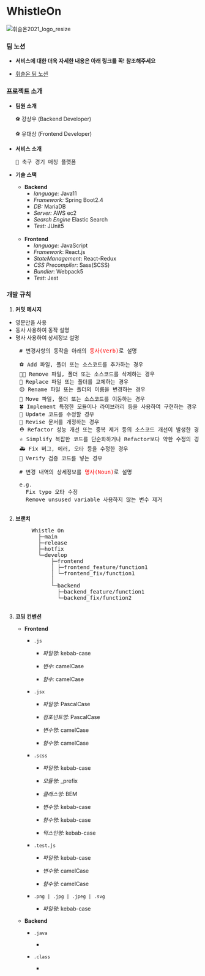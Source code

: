 # WhistleOn

![휘슬온2021_logo_resize](https://user-images.githubusercontent.com/46016511/108075736-0bd41180-70ae-11eb-8c35-e49b26a67ebd.png)

### 팀 노션

* **서비스에 대한 더욱 자세한 내용은 아래 링크를 꼭! 참조해주세요**

* [휘슬온 팀 노션](https://www.notion.so/eff44d91cd91412287078fe8c7b8ec92)

### 프로젝트 소개

* **팀원 소개**
  
  ⚽️ 강상우 (Backend Developer)

  ⚽️ 유대상 (Frontend Developer)


* **서비스 소개**
  <pre>🎯 축구 경기 매칭 플랫폼</pre>


* **기술 스택**
  
  * **Backend**
    * *language:* Java11
    * *Framework:* Spring Boot2.4
    * *DB:* MariaDB
    * *Server:* AWS ec2
    * *Search Engine* Elastic Search
    * *Test:* JUnit5
  
  <br>

  * **Frontend**
    * *language:* JavaScript
    * *Framework*: React.js
    * *StateManagement*: React-Redux
    * *CSS Precompiler*: Sass(SCSS)
    * *Bundler*: Webpack5
    * *Test*: Jest
  

### 개발 규칙

1. **커밋 메시지**

- 영문만을 사용
- 동사 사용하여 동작 설명
- 명사 사용하여 상세정보 설명
  
 <pre>
    # 변경사항의 동작을 아래의 <span style="color: red;">동사(Verb)</span>로 설명

    ⚽️ Add 파일, 폴더 또는 소스코드를 추가하는 경우
    👋🏻 Remove 파일, 폴더 또는 소스코드를 삭제하는 경우
    🚗 Replace 파일 또는 폴더를 교체하는 경우
    🟡 Rename 파일 또는 폴더의 이름을 변경하는 경우
    🚖 Move 파일, 폴더 또는 소스코드를 이동하는 경우
    🍀 Implement 특정한 모듈이나 라이브러리 등을 사용하여 구현하는 경우
    🚥 Update 코드를 수정할 경우
    📕 Revise 문서를 개정하는 경우
    ⛑ Refactor 성능 개선 또는 중복 제거 등의 소스코드 개선이 발생한 경우
    ⭐️ Simplify 복잡한 코드를 단순화하거나 Refactor보다 약한 수정의 경우
    🚑 Fix 버그, 에러, 오타 등을 수정한 경우
    🎯 Verify 검증 코드를 넣는 경우

    # 변경 내역의 상세정보를 <span style="color: red;">명사(Noun)</span>로 설명

    e.g. 
      Fix typo 오타 수정
      Remove unsused variable 사용하지 않는 변수 제거
 </pre>

2. **브랜치**

    <pre>
        Whistle On
          ├─main
          ├─release
          ├─hotfix
          └─develop
              ├─frontend
              │ ├─frontend_feature/function1
              │ └─frontend_fix/function1
              │
              └─backend
                ├─backend_feature/function1
                └─backend_fix/function2
    </pre>

3. **코딩 컨벤션**

     * **Frontend**
  
       * `.js`

         * *파일명:* kebab-case

         * *변수:* camelCase

         * *함수:* camelCase

       * `.jsx`

         * *파일명:* PascalCase

         * *컴포넌트명:* PascalCase

         * *변수명:* camelCase

         * *함수명:* camelCase

       * `.scss`

         * *파일명:* kebab-case

         * *모듈명:* _prefix
         
         * *클래스명:* BEM

         * *변수명:* kebab-case

         * *함수명:* kebab-case

         * *믹스인명:* kebab-case

       * `.test.js`

         * *파일명:* kebab-case

         * *변수명:* camelCase

         * *함수명:* camelCase

       * `.png | .jpg | .jpeg | .svg`

          * *파일명:* kebab-case



     * **Backend**
     
       * `.java`

         * 


       * `.class`

         * 
   



